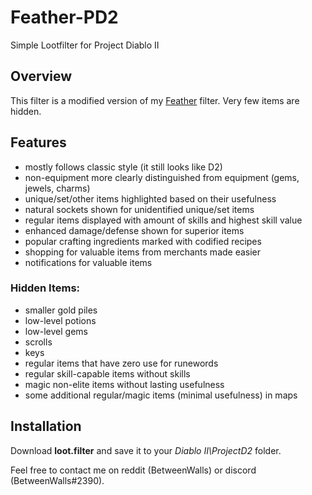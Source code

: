# Feather-PD2
Simple Lootfilter for Project Diablo II

## Overview
This filter is a modified version of my [Feather](https://github.com/BetweenWalls/Feather) filter. Very few items are hidden.

## Features
* mostly follows classic style (it still looks like D2)
* non-equipment more clearly distinguished from equipment (gems, jewels, charms)
* unique/set/other items highlighted based on their usefulness
* natural sockets shown for unidentified unique/set items
* regular items displayed with amount of skills and highest skill value
* enhanced damage/defense shown for superior items
* popular crafting ingredients marked with codified recipes
* shopping for valuable items from merchants made easier
* notifications for valuable items

### Hidden Items:
* smaller gold piles
* low-level potions
* low-level gems
* scrolls
* keys
* regular items that have zero use for runewords
* regular skill-capable items without skills
* magic non-elite items without lasting usefulness
* some additional regular/magic items (minimal usefulness) in maps

## Installation
Download **loot.filter** and save it to your *Diablo II\ProjectD2* folder.

Feel free to contact me on reddit (BetweenWalls) or discord (BetweenWalls#2390).
